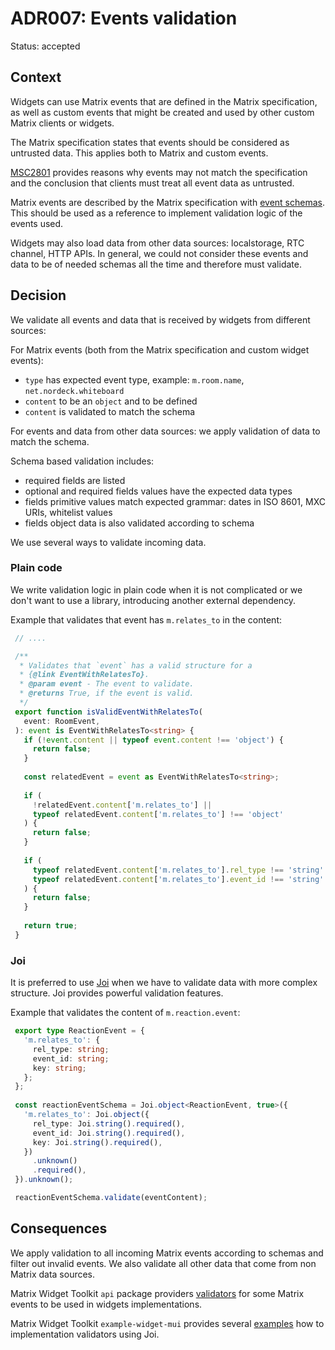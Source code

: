# ADR007: Events validation

Status: accepted

<!-- These documents have names that are short noun phrases. For example, "ADR001: Deployment on Ruby on Rails 3.0.10" or "ADR009: LDAP for Multitenant Integration" -->

## Context

<!--
This section describes the forces at play, including technological, political, social, and project local. These forces are probably in tension, and should be called out as such. The language in this section is value-neutral. It is simply describing facts. -->

Widgets can use Matrix events that are defined in the Matrix specification, as well as custom events that might be
created and used by other custom Matrix clients or widgets.

The Matrix specification states that events should be considered as untrusted data. This applies both to Matrix and
custom events.

[MSC2801][msc2801] provides reasons why events may not match the specification and the conclusion that
clients must treat all event data as untrusted.

Matrix events are described by the Matrix specification with [event schemas][eventSchemas]. This should be used as
a reference to implement validation logic of the events used.

Widgets may also load data from other data sources: localstorage, RTC channel, HTTP APIs. In general,
we could not consider these events and data to be of needed schemas all the time and therefore must validate.

## Decision

<!-- This section describes our response to these forces. It is stated in full sentences, with active voice. "We will ..." -->

We validate all events and data that is received by widgets from different sources:

For Matrix events (both from the Matrix specification and custom widget events):

- `type` has expected event type, example: `m.room.name`, `net.nordeck.whiteboard`
- `content` to be an `object` and to be defined
- `content` is validated to match the schema

For events and data from other data sources: we apply validation of data to match the schema.

Schema based validation includes:

- required fields are listed
- optional and required fields values have the expected data types
- fields primitive values match expected grammar: dates in ISO 8601, MXC URIs, whitelist values
- fields object data is also validated according to schema

We use several ways to validate incoming data.

### Plain code

We write validation logic in plain code when it is not complicated or we don't want to use a library, introducing another external dependency.

Example that validates that event has `m.relates_to` in the content:

<!--prettier-ignore-->
   ```ts
    // ....

    /**
     * Validates that `event` has a valid structure for a
     * {@link EventWithRelatesTo}.
     * @param event - The event to validate.
     * @returns True, if the event is valid.
     */
    export function isValidEventWithRelatesTo(
      event: RoomEvent,
    ): event is EventWithRelatesTo<string> {
      if (!event.content || typeof event.content !== 'object') {
        return false;
      }
    
      const relatedEvent = event as EventWithRelatesTo<string>;
    
      if (
        !relatedEvent.content['m.relates_to'] ||
        typeof relatedEvent.content['m.relates_to'] !== 'object'
      ) {
        return false;
      }
    
      if (
        typeof relatedEvent.content['m.relates_to'].rel_type !== 'string' ||
        typeof relatedEvent.content['m.relates_to'].event_id !== 'string'
      ) {
        return false;
      }
    
      return true;
    }
   ```

### Joi

It is preferred to use [Joi][joi] when we have to validate data with more complex structure. Joi provides powerful
validation features.

Example that validates the content of `m.reaction.event`:

<!--prettier-ignore-->
   ```ts
    export type ReactionEvent = {
      'm.relates_to': {
        rel_type: string;
        event_id: string;
        key: string;
      };
    };
    
    const reactionEventSchema = Joi.object<ReactionEvent, true>({
      'm.relates_to': Joi.object({
        rel_type: Joi.string().required(),
        event_id: Joi.string().required(),
        key: Joi.string().required(),
      })
        .unknown()
        .required(),
    }).unknown();

    reactionEventSchema.validate(eventContent);
   ```

## Consequences

<!-- This section describes the resulting context, after applying the decision. All consequences should be listed here, not just the "positive" ones. A particular decision may have positive, negative, and neutral consequences, but all of them affect the team and project in the future. -->

We apply validation to all incoming Matrix events according to schemas and filter out invalid events. We also
validate all other data that come from non Matrix data sources.

Matrix Widget Toolkit `api` package providers [validators][toolkitApiExtras]
for some Matrix events to be used in widgets implementations.

Matrix Widget Toolkit `example-widget-mui` provides several [examples][toolkitExampleWidgetEvents] how to implementation validators using Joi.

<!-- This template is taken from a blog post by Michael Nygard http://thinkrelevance.com/blog/2011/11/15/documenting-architecture-decisions -->

[msc2801]: https://github.com/matrix-org/matrix-spec-proposals/pull/2801
[eventSchemas]: https://github.com/matrix-org/matrix-spec/tree/main/data/event-schemas/schema
[strippedState]: https://spec.matrix.org/v1.13/client-server-api/#stripped-state
[joi]: https://joi.dev/
[toolkitApiExtras]: https://github.com/nordeck/matrix-widget-toolkit/tree/main/packages/api/src/api/extras
[toolkitExampleWidgetEvents]: https://github.com/nordeck/matrix-widget-toolkit/tree/main/example-widget-mui/src/events
